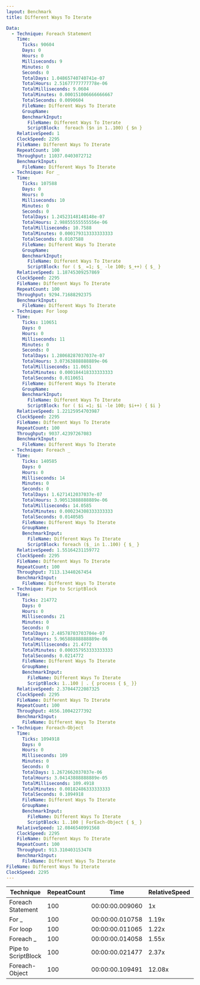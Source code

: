 ```yaml
---
layout: Benchmark
title: Different Ways To Iterate

Data: 
  - Technique: Foreach Statement
    Time: 
      Ticks: 90604
      Days: 0
      Hours: 0
      Milliseconds: 9
      Minutes: 0
      Seconds: 0
      TotalDays: 1.04865740740741e-07
      TotalHours: 2.51677777777778e-06
      TotalMilliseconds: 9.0604
      TotalMinutes: 0.000151006666666667
      TotalSeconds: 0.0090604
      FileName: Different Ways To Iterate
      GroupName: 
      BenchmarkInput: 
        FileName: Different Ways To Iterate
        ScriptBlock:  foreach ($n in 1..100) { $n }
    RelativeSpeed: 1
    ClockSpeed: 2295
    FileName: Different Ways To Iterate
    RepeatCount: 100
    Throughput: 11037.0403072712
    BenchmarkInput: 
      FileName: Different Ways To Iterate
  - Technique: For _
    Time: 
      Ticks: 107588
      Days: 0
      Hours: 0
      Milliseconds: 10
      Minutes: 0
      Seconds: 0
      TotalDays: 1.24523148148148e-07
      TotalHours: 2.98855555555556e-06
      TotalMilliseconds: 10.7588
      TotalMinutes: 0.000179313333333333
      TotalSeconds: 0.0107588
      FileName: Different Ways To Iterate
      GroupName: 
      BenchmarkInput: 
        FileName: Different Ways To Iterate
        ScriptBlock: for ( $_ =1; $_ -le 100; $_++) { $_ } 
    RelativeSpeed: 1.18745309257869
    ClockSpeed: 2295
    FileName: Different Ways To Iterate
    RepeatCount: 100
    Throughput: 9294.71688292375
    BenchmarkInput: 
      FileName: Different Ways To Iterate
  - Technique: For loop
    Time: 
      Ticks: 110651
      Days: 0
      Hours: 0
      Milliseconds: 11
      Minutes: 0
      Seconds: 0
      TotalDays: 1.28068287037037e-07
      TotalHours: 3.07363888888889e-06
      TotalMilliseconds: 11.0651
      TotalMinutes: 0.000184418333333333
      TotalSeconds: 0.0110651
      FileName: Different Ways To Iterate
      GroupName: 
      BenchmarkInput: 
        FileName: Different Ways To Iterate
        ScriptBlock: for ( $i =1; $i -le 100; $i++) { $i } 
    RelativeSpeed: 1.22125954703987
    ClockSpeed: 2295
    FileName: Different Ways To Iterate
    RepeatCount: 100
    Throughput: 9037.42397267083
    BenchmarkInput: 
      FileName: Different Ways To Iterate
  - Technique: Foreach _
    Time: 
      Ticks: 140585
      Days: 0
      Hours: 0
      Milliseconds: 14
      Minutes: 0
      Seconds: 0
      TotalDays: 1.6271412037037e-07
      TotalHours: 3.90513888888889e-06
      TotalMilliseconds: 14.0585
      TotalMinutes: 0.000234308333333333
      TotalSeconds: 0.0140585
      FileName: Different Ways To Iterate
      GroupName: 
      BenchmarkInput: 
        FileName: Different Ways To Iterate
        ScriptBlock: foreach ($_ in 1..100) { $_ }
    RelativeSpeed: 1.55164231159772
    ClockSpeed: 2295
    FileName: Different Ways To Iterate
    RepeatCount: 100
    Throughput: 7113.13440267454
    BenchmarkInput: 
      FileName: Different Ways To Iterate
  - Technique: Pipe to ScriptBlock
    Time: 
      Ticks: 214772
      Days: 0
      Hours: 0
      Milliseconds: 21
      Minutes: 0
      Seconds: 0
      TotalDays: 2.48578703703704e-07
      TotalHours: 5.96588888888889e-06
      TotalMilliseconds: 21.4772
      TotalMinutes: 0.000357953333333333
      TotalSeconds: 0.0214772
      FileName: Different Ways To Iterate
      GroupName: 
      BenchmarkInput: 
        FileName: Different Ways To Iterate
        ScriptBlock: 1..100 | . { process { $_ }}
    RelativeSpeed: 2.37044722087325
    ClockSpeed: 2295
    FileName: Different Ways To Iterate
    RepeatCount: 100
    Throughput: 4656.10042277392
    BenchmarkInput: 
      FileName: Different Ways To Iterate
  - Technique: Foreach-Object
    Time: 
      Ticks: 1094918
      Days: 0
      Hours: 0
      Milliseconds: 109
      Minutes: 0
      Seconds: 0
      TotalDays: 1.2672662037037e-06
      TotalHours: 3.04143888888889e-05
      TotalMilliseconds: 109.4918
      TotalMinutes: 0.00182486333333333
      TotalSeconds: 0.1094918
      FileName: Different Ways To Iterate
      GroupName: 
      BenchmarkInput: 
        FileName: Different Ways To Iterate
        ScriptBlock: 1..100 | ForEach-Object { $_ }
    RelativeSpeed: 12.0846540991568
    ClockSpeed: 2295
    FileName: Different Ways To Iterate
    RepeatCount: 100
    Throughput: 913.310403153478
    BenchmarkInput: 
      FileName: Different Ways To Iterate
FileName: Different Ways To Iterate
ClockSpeed: 2295
---
```





|Technique          |RepeatCount|Time           |RelativeSpeed|Throughput|
|-------------------|-----------|---------------|-------------|----------|
|Foreach Statement  |100        |00:00:00.009060|1x           |11037.04/s|
|For _              |100        |00:00:00.010758|1.19x        |9294.72/s |
|For loop           |100        |00:00:00.011065|1.22x        |9037.42/s |
|Foreach _          |100        |00:00:00.014058|1.55x        |7113.13/s |
|Pipe to ScriptBlock|100        |00:00:00.021477|2.37x        |4656.1/s  |
|Foreach-Object     |100        |00:00:00.109491|12.08x       |913.31/s  |
